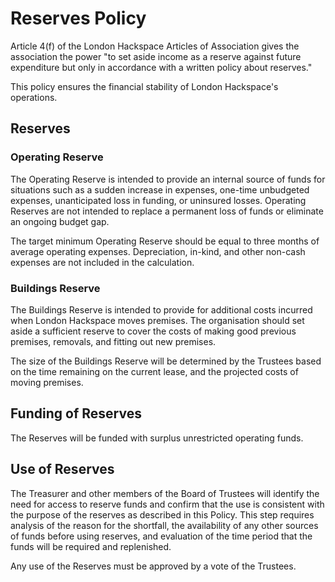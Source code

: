 # Reserves Policy

Article 4(f) of the London Hackspace Articles of Association gives the
association the power "to set aside income as a reserve against future
expenditure but only in accordance with a written policy about reserves."

This policy ensures the financial stability of London Hackspace's
operations.

## Reserves
### Operating Reserve

The Operating Reserve is intended to provide an internal source of funds
for situations such as a sudden increase in expenses, one-time unbudgeted
expenses, unanticipated loss in funding, or uninsured losses. Operating
Reserves are not intended to replace a permanent loss of funds or eliminate
an ongoing budget gap.

The target minimum Operating Reserve should be equal to three months of
average operating expenses. Depreciation, in-kind, and other non-cash
expenses are not included in the calculation.

### Buildings Reserve

The Buildings Reserve is intended to provide for additional costs incurred
when London Hackspace moves premises. The organisation should set aside a
sufficient reserve to cover the costs of making good previous premises,
removals, and fitting out new premises.

The size of the Buildings Reserve will be determined by the Trustees based
on the time remaining on the current lease, and the projected costs of
moving premises.

## Funding of Reserves

The Reserves will be funded with surplus unrestricted operating funds.

## Use of Reserves

The Treasurer and other members of the Board of Trustees will identify the
need for access to reserve funds and confirm that the use is consistent with
the purpose of the reserves as described in this Policy. This step requires
analysis of the reason for the shortfall, the availability of any other
sources of funds before using reserves, and evaluation of the time period
that the funds will be required and replenished.

Any use of the Reserves must be approved by a vote of the Trustees.
